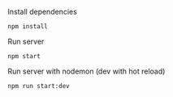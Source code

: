 Install dependencies

```
npm install
```

Run server

```
npm start
```

Run server with nodemon (dev with hot reload)

```
npm run start:dev
```